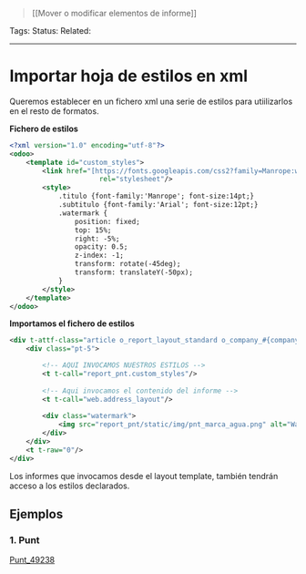 > [[Mover o modificar elementos de informe]]

Tags: 
Status: 
Related: 

___

# Importar hoja de estilos en xml

Queremos establecer en un fichero xml una serie de estilos para utiilizarlos en el resto de formatos.

**Fichero de estilos**
```xml
<?xml version="1.0" encoding="utf-8"?>  
<odoo>  
	<template id="custom_styles">  
		<link href="[https://fonts.googleapis.com/css2?family=Manrope:wght@200..800"](https://fonts.googleapis.com/css2?family=Manrope:wght@200..800%22 "https://fonts.googleapis.com/css2?family=manrope:wght@200..800%22")  
		              rel="stylesheet"/>  
		<style>  
			.titulo {font-family:'Manrope'; font-size:14pt;}  
			.subtitulo {font-family:'Arial'; font-size:12pt;}  
			.watermark {  
				position: fixed;  
				top: 15%;  
				right: -5%;  
				opacity: 0.5;  
				z-index: -1;  
				transform: rotate(-45deg);  
				transform: translateY(-50px);  
			}  
		</style>  
	</template>  
</odoo>
```

**Importamos el fichero de estilos**
```xml
<div t-attf-class="article o_report_layout_standard o_company_#{company.id}_layout" t-att-data-oe-model="o and o._name" t-att-data-oe-id="o and o.id" t-att-data-oe-lang="o and o.env.context.get('lang')">
	<div class="pt-5">

		<!-- AQUI INVOCAMOS NUESTROS ESTILOS -->
		<t t-call="report_pnt.custom_styles"/> 
		
		<!-- Aqui invocamos el contenido del informe -->
		<t t-call="web.address_layout"/>
		
		<div class="watermark">
			<img src="report_pnt/static/img/pnt_marca_agua.png" alt="Watermark" style="max-width: 830px; height: auto; margin-top: 70%; margin-bottom: -120px"/>
		</div>
	</div>
	<t t-raw="0"/>
</div>
```

Los informes que invocamos desde el layout template, también tendrán acceso a los estilos declarados.

## Ejemplos
### 1. Punt
[Punt_49238](https://github.com/puntsistemes/punt-sistemes_odoo/commit/c32cd80f47bde94f251eef3831e493c1349ff1df#diff-881fc2325f35f67d56d200b8d8290abcad4ebea944eb5fccd112756ce01d51e5L150-L155)